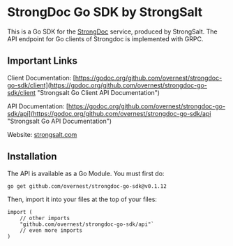 # StrongDoc Go SDK by StrongSalt
This is a Go SDK for the [StrongDoc](https://api.strongsalt.com "Strongdoc API") service, produced by StrongSalt. The API endpoint for Go clients of Strongdoc is implemented with GRPC.

## Important Links

Client Documentation: [https://godoc.org/github.com/overnest/strongdoc-go-sdk/client](https://godoc.org/github.com/overnest/strongdoc-go-sdk/client "Strongsalt Go Client API Documentation")

API Documentation: [https://godoc.org/github.com/overnest/strongdoc-go-sdk/api](https://godoc.org/github.com/overnest/strongdoc-go-sdk/api "Strongsalt Go API Documentation")

Website: [strongsalt.com](https://www.strongsalt.com "Strongsalt website")

## Installation

The API is available as a Go Module. You must first do:

`go get github.com/overnest/strongdoc-go-sdk@v0.1.12`

Then, import it into your files at the top of your files:

```
import (
    // other imports
    "github.com/overnest/strongdoc-go-sdk/api"`
    // even more imports
)
```
